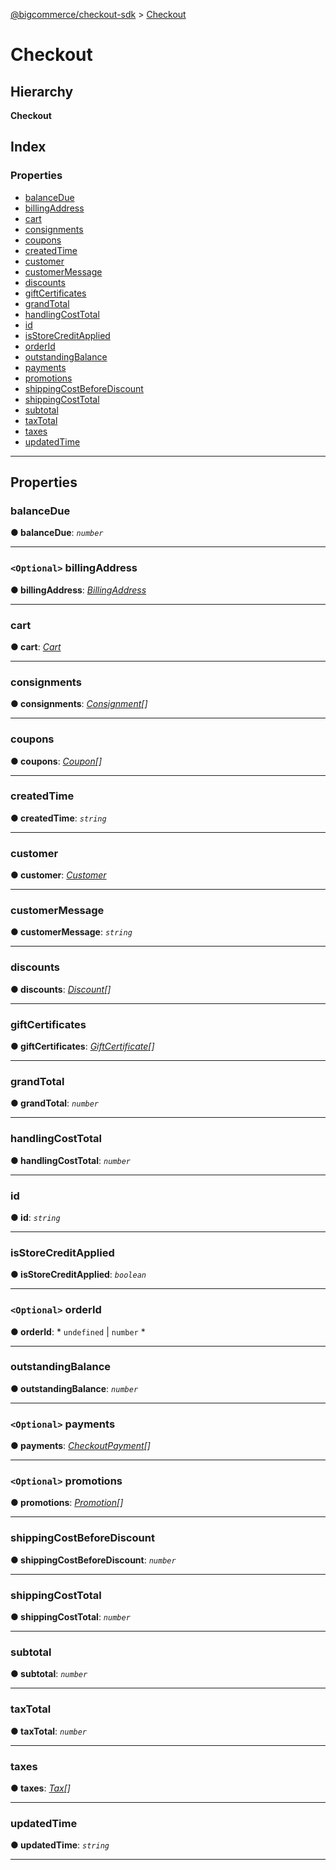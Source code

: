 [@bigcommerce/checkout-sdk](../README.md) > [Checkout](../interfaces/checkout.md)

# Checkout

## Hierarchy

**Checkout**

## Index

### Properties

* [balanceDue](checkout.md#balancedue)
* [billingAddress](checkout.md#billingaddress)
* [cart](checkout.md#cart)
* [consignments](checkout.md#consignments)
* [coupons](checkout.md#coupons)
* [createdTime](checkout.md#createdtime)
* [customer](checkout.md#customer)
* [customerMessage](checkout.md#customermessage)
* [discounts](checkout.md#discounts)
* [giftCertificates](checkout.md#giftcertificates)
* [grandTotal](checkout.md#grandtotal)
* [handlingCostTotal](checkout.md#handlingcosttotal)
* [id](checkout.md#id)
* [isStoreCreditApplied](checkout.md#isstorecreditapplied)
* [orderId](checkout.md#orderid)
* [outstandingBalance](checkout.md#outstandingbalance)
* [payments](checkout.md#payments)
* [promotions](checkout.md#promotions)
* [shippingCostBeforeDiscount](checkout.md#shippingcostbeforediscount)
* [shippingCostTotal](checkout.md#shippingcosttotal)
* [subtotal](checkout.md#subtotal)
* [taxTotal](checkout.md#taxtotal)
* [taxes](checkout.md#taxes)
* [updatedTime](checkout.md#updatedtime)

---

## Properties

<a id="balancedue"></a>

###  balanceDue

**● balanceDue**: *`number`*

___
<a id="billingaddress"></a>

### `<Optional>` billingAddress

**● billingAddress**: *[BillingAddress](billingaddress.md)*

___
<a id="cart"></a>

###  cart

**● cart**: *[Cart](cart.md)*

___
<a id="consignments"></a>

###  consignments

**● consignments**: *[Consignment](consignment.md)[]*

___
<a id="coupons"></a>

###  coupons

**● coupons**: *[Coupon](coupon.md)[]*

___
<a id="createdtime"></a>

###  createdTime

**● createdTime**: *`string`*

___
<a id="customer"></a>

###  customer

**● customer**: *[Customer](customer.md)*

___
<a id="customermessage"></a>

###  customerMessage

**● customerMessage**: *`string`*

___
<a id="discounts"></a>

###  discounts

**● discounts**: *[Discount](discount.md)[]*

___
<a id="giftcertificates"></a>

###  giftCertificates

**● giftCertificates**: *[GiftCertificate](giftcertificate.md)[]*

___
<a id="grandtotal"></a>

###  grandTotal

**● grandTotal**: *`number`*

___
<a id="handlingcosttotal"></a>

###  handlingCostTotal

**● handlingCostTotal**: *`number`*

___
<a id="id"></a>

###  id

**● id**: *`string`*

___
<a id="isstorecreditapplied"></a>

###  isStoreCreditApplied

**● isStoreCreditApplied**: *`boolean`*

___
<a id="orderid"></a>

### `<Optional>` orderId

**● orderId**: * `undefined` &#124; `number`
*

___
<a id="outstandingbalance"></a>

###  outstandingBalance

**● outstandingBalance**: *`number`*

___
<a id="payments"></a>

### `<Optional>` payments

**● payments**: *[CheckoutPayment](checkoutpayment.md)[]*

___
<a id="promotions"></a>

### `<Optional>` promotions

**● promotions**: *[Promotion](promotion.md)[]*

___
<a id="shippingcostbeforediscount"></a>

###  shippingCostBeforeDiscount

**● shippingCostBeforeDiscount**: *`number`*

___
<a id="shippingcosttotal"></a>

###  shippingCostTotal

**● shippingCostTotal**: *`number`*

___
<a id="subtotal"></a>

###  subtotal

**● subtotal**: *`number`*

___
<a id="taxtotal"></a>

###  taxTotal

**● taxTotal**: *`number`*

___
<a id="taxes"></a>

###  taxes

**● taxes**: *[Tax](tax.md)[]*

___
<a id="updatedtime"></a>

###  updatedTime

**● updatedTime**: *`string`*

___

